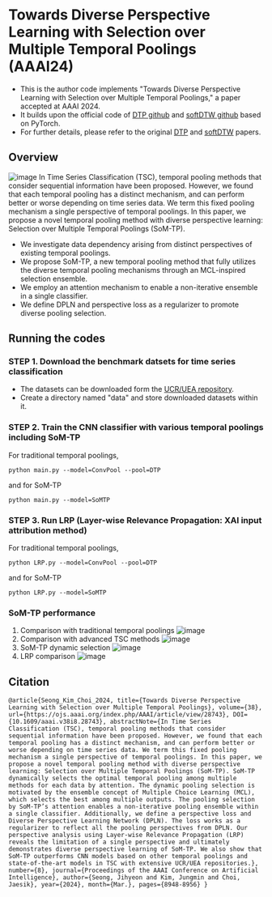 # Towards Diverse Perspective Learning with Selection over Multiple Temporal Poolings (AAAI24)
* This is the author code implements "Towards Diverse Perspective Learning with Selection over Multiple Temporal Poolings," a paper accepted at AAAI 2024.
* It builds upon the official code of [DTP github](https://github.com/donalee/DTW-Pool) and [softDTW github](https://github.com/Maghoumi/pytorch-softdtw-cuda) based on PyTorch.
* For further details, please refer to the original [DTP](https://arxiv.org/abs/2104.02577) and [softDTW](https://arxiv.org/abs/1703.01541) papers.
## Overview
![image](https://github.com/jihyeonseong/SoM-TP/assets/159874470/c15390f3-3e6c-477b-b019-3ae1b08bda3f)
In Time Series Classification (TSC), temporal pooling methods that consider sequential information have been proposed. However, we found that each temporal pooling has a distinct mechanism, and can perform better or worse depending on time series data. We term this fixed pooling mechanism a single perspective of temporal poolings. In this paper, we propose a novel temporal pooling method with diverse perspective learning: Selection over Multiple Temporal Poolings (SoM-TP). 
* We investigate data dependency arising from distinct perspectives of existing temporal poolings.
* We propose SoM-TP, a new temporal pooling method that fully utilizes the diverse temporal pooling mechanisms through an MCL-inspired selection ensemble.
* We employ an attention mechanism to enable a non-iterative ensemble in a single classifier.
* We define DPLN and perspective loss as a regularizer to promote diverse pooling selection.
## Running the codes
### STEP 1. Download the benchmark datsets for time series classification
* The datasets can be downloaded form the [UCR/UEA repository](https://www.timeseriesclassification.com/).
* Create a directory named "data" and store downloaded datasets within it.
### STEP 2. Train the CNN classifier with various temporal poolings including SoM-TP
For traditional temporal poolings,
```
python main.py --model=ConvPool --pool=DTP
```
and for SoM-TP
```
python main.py --model=SoMTP
```
### STEP 3. Run LRP (Layer-wise Relevance Propagation: XAI input attribution method)
For traditional temporal poolings,
```
python LRP.py --model=ConvPool --pool=DTP
```
and for SoM-TP
```
python LRP.py --model=SoMTP
```
### SoM-TP performance
1. Comparison with traditional temporal poolings
![image](https://github.com/jihyeonseong/SoM-TP/assets/159874470/c9b862b8-7b2f-45eb-ad12-ca12af0ac7e0)
2. Comparison with advanced TSC methods
![image](https://github.com/jihyeonseong/SoM-TP/assets/159874470/dd0eb53a-f287-4943-bd62-85be70ac65c6)
3. SoM-TP dynamic selection 
![image](https://github.com/jihyeonseong/SoM-TP/assets/159874470/65842d09-6f27-46c7-ae71-e817982e1465)
4. LRP comparison
![image](https://github.com/jihyeonseong/SoM-TP/assets/159874470/4e46bfd8-7a4b-4a89-8308-54399a53d275)

## Citation
```
@article{Seong_Kim_Choi_2024, title={Towards Diverse Perspective Learning with Selection over Multiple Temporal Poolings}, volume={38}, url={https://ojs.aaai.org/index.php/AAAI/article/view/28743}, DOI={10.1609/aaai.v38i8.28743}, abstractNote={In Time Series Classification (TSC), temporal pooling methods that consider sequential information have been proposed. However, we found that each temporal pooling has a distinct mechanism, and can perform better or worse depending on time series data. We term this fixed pooling mechanism a single perspective of temporal poolings. In this paper, we propose a novel temporal pooling method with diverse perspective learning: Selection over Multiple Temporal Poolings (SoM-TP). SoM-TP dynamically selects the optimal temporal pooling among multiple methods for each data by attention. The dynamic pooling selection is motivated by the ensemble concept of Multiple Choice Learning (MCL), which selects the best among multiple outputs. The pooling selection by SoM-TP’s attention enables a non-iterative pooling ensemble within a single classifier. Additionally, we define a perspective loss and Diverse Perspective Learning Network (DPLN). The loss works as a regularizer to reflect all the pooling perspectives from DPLN. Our perspective analysis using Layer-wise Relevance Propagation (LRP) reveals the limitation of a single perspective and ultimately demonstrates diverse perspective learning of SoM-TP. We also show that SoM-TP outperforms CNN models based on other temporal poolings and state-of-the-art models in TSC with extensive UCR/UEA repositories.}, number={8}, journal={Proceedings of the AAAI Conference on Artificial Intelligence}, author={Seong, Jihyeon and Kim, Jungmin and Choi, Jaesik}, year={2024}, month={Mar.}, pages={8948-8956} }
```

